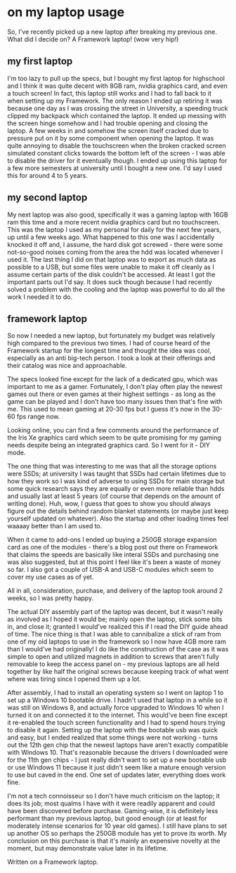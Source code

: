 # on my laptop usage

So, I've recently picked up a new laptop after breaking my previous one. What
did I decide on? A Framework laptop! (wow very hip!)

## my first laptop

I'm too lazy to pull up the specs, but I bought my first laptop for highschool
and I think it was quite decent with 8GB ram, nvidia graphics card, and even a
touch screen! In fact, this laptop still works and I had to fall back to it when
setting up my Framework. The only reason I ended up retiring it was because one
day as I was crossing the street in University, a speeding truck clipped my
backpack which contained the laptop. It ended up messing with the screen hinge
somehow and I had trouble opening and closing the laptop. A few weeks in and
somehow the screen itself cracked due to pressure put on it by some component
when opening the laptop. It was quite annoying to disable the touchscreen when
the broken cracked screen simulated constant clicks towards the bottom left of
the screen - I was able to disable the driver for it eventually though. I ended
up using this laptop for a few more semesters at university until I bought a new
one. I'd say I used this for around 4 to 5 years.

## my second laptop

My next laptop was also good, specifically it was a gaming laptop with 16GB ram
this time and a more recent nvidia graphics card but no touchscreen. This was
the laptop I used as my personal for daily for the next few years, up until a
few weeks ago. What happened to this one was I accidentally knocked it off and,
I assume, the hard disk got screwed - there were some not-so-good noises coming
from the area the hdd was located whenever I used it. The last thing I did on
that laptop was to export as much data as possible to a USB, but some files were
unable to make it off cleanly as I assume certain parts of the disk couldn't be
accessed. At least I got the important parts out I'd say. It does suck though
because I had recently solved a problem with the cooling and the laptop was
powerful to do all the work I needed it to do.

## framework laptop

So now I needed a new laptop, but fortunately my budget was relatively high
compared to the previous two times. I had of course heard of the Framework
startup for the longest time and thought the idea was cool, especially as an
anti big-tech person. I took a look at their offerings and their catalog was
nice and approachable.

The specs looked fine except for the lack of a dedicated gpu, which was
important to me as a gamer. Fortunately, I don't play often play the newest
games out there or even games at their highest settings - as long as the game
can be played and I don't have too many issues then that's fine with me. This
used to mean gaming at 20-30 fps but I guess it's now in the 30-60 fps range
now.

Looking online, you can find a few comments around the performance of the Iris
Xe graphics card which seem to be quite promising for my gaming needs despite
being an integrated graphics card. So I went for it - DIY mode.

The one thing that was interesting to me was that all the storage options were
SSDs; at university I was taught that SSDs had certain lifetimes due to how they
work so I was kind of adverse to using SSDs for main storage but some quick
research says they are equally or even more reliable than hdds and usually last
at least 5 years (of course that depends on the amount of writing done). Huh,
wow, I guess that goes to show you should always figure out the details behind
random blanket statements (or maybe just keep yourself updated on whatever).
Also the startup and other loading times feel waaaay better than I am used to.

When it came to add-ons I ended up buying a 250GB storage expansion card as one
of the modules - there's a blog post out there on Framework that claims the
speeds are basically like interal SSDs and purchasing one was also suggested,
but at this point I feel like it's been a waste of money so far. I also got a
couple of USB-A and USB-C modules which seem to cover my use cases as of yet.

All in all, consideration, purchase, and delivery of the laptop took around 2
weeks, so I was pretty happy.

The actual DIY assembly part of the laptop was decent, but it wasn't really as
involved as I hoped it would be; mainly open the laptop, stick some bits in, and
close it; granted I would've realized this if I read the DIY guide ahead of
time. The nice thing is that I was able to cannibalize a stick of ram from one
of my old laptops to use in the framework so I now have 4GB more ram than I
would've had originally! I do like the construction of the case as it was simple
to open and utilized magnets in addition to screws that aren't fully removable
to keep the access panel on - my previous laptops are all held together by like
half the original screws because keeping track of what went where was tiring
since I opened them up a lot.

After assembly, I had to install an operating system so I went on laptop 1 to
set up a Windows 10 bootable drive. I hadn't used that laptop in a while so it
was still on Windows 8, and actually force upgraded to Windows 10 when I turned
it on and connected it to the internet. This would've been fine except it
re-enabled the touch screen functionality and I had to spend hours trying to
disable it again. Setting up the laptop with the bootable usb was quick and
easy, but I ended realized that some things were not working - turns out the
12th gen chip that the newest laptops have aren't exactly compatible with
Windows 10. That's reasonable because the drivers I downloaded were for the 11th
gen chips - I just really didn't want to set up a new bootable usb or use
Windows 11 because it just didn't seem like a mature enough version to use but
caved in the end. One set of updates later, everything does work fine.

I'm not a tech connoisseur so I don't have much criticism on the laptop; it does
its job; most qualms I have with it were readily apparent and could have been
discovered before purchase. Gaming-wise, it is definitely less performant than
my previous laptop, but good enough (or at least for moderately intense
scenarios for 10 year old games). I still have plans to set up another OS so
perhaps the 250GB module has yet to prove its worth. My conclusion on this
purchase is that it's mainly an expensive novelty at the moment, but may
demonstrate value later in its lifetime.

Written on a Framework laptop.
